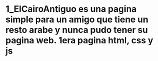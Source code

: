 # 1_ElCairoAntiguo es una pagina simple para un amigo que tiene un resto arabe y nunca pudo tener su pagina web. 1era pagina html, css y js
